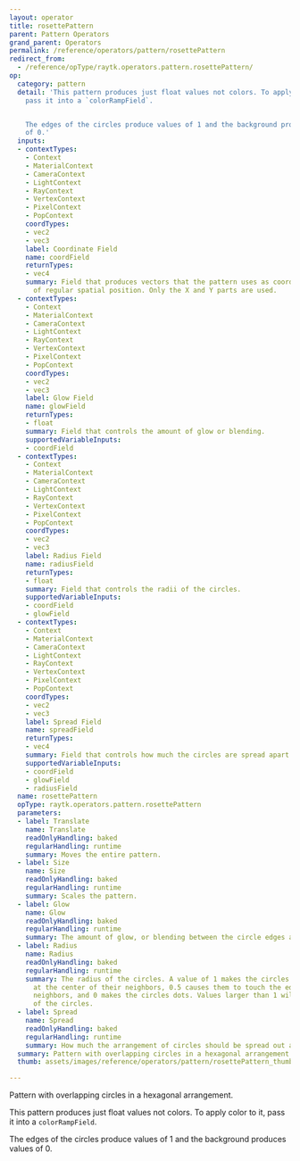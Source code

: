 ```yaml
---
layout: operator
title: rosettePattern
parent: Pattern Operators
grand_parent: Operators
permalink: /reference/operators/pattern/rosettePattern
redirect_from:
  - /reference/opType/raytk.operators.pattern.rosettePattern/
op:
  category: pattern
  detail: 'This pattern produces just float values not colors. To apply color to it,
    pass it into a `colorRampField`.


    The edges of the circles produce values of 1 and the background produces values
    of 0.'
  inputs:
  - contextTypes:
    - Context
    - MaterialContext
    - CameraContext
    - LightContext
    - RayContext
    - VertexContext
    - PixelContext
    - PopContext
    coordTypes:
    - vec2
    - vec3
    label: Coordinate Field
    name: coordField
    returnTypes:
    - vec4
    summary: Field that produces vectors that the pattern uses as coordinates instead
      of regular spatial position. Only the X and Y parts are used.
  - contextTypes:
    - Context
    - MaterialContext
    - CameraContext
    - LightContext
    - RayContext
    - VertexContext
    - PixelContext
    - PopContext
    coordTypes:
    - vec2
    - vec3
    label: Glow Field
    name: glowField
    returnTypes:
    - float
    summary: Field that controls the amount of glow or blending.
    supportedVariableInputs:
    - coordField
  - contextTypes:
    - Context
    - MaterialContext
    - CameraContext
    - LightContext
    - RayContext
    - VertexContext
    - PixelContext
    - PopContext
    coordTypes:
    - vec2
    - vec3
    label: Radius Field
    name: radiusField
    returnTypes:
    - float
    summary: Field that controls the radii of the circles.
    supportedVariableInputs:
    - coordField
    - glowField
  - contextTypes:
    - Context
    - MaterialContext
    - CameraContext
    - LightContext
    - RayContext
    - VertexContext
    - PixelContext
    - PopContext
    coordTypes:
    - vec2
    - vec3
    label: Spread Field
    name: spreadField
    returnTypes:
    - vec4
    summary: Field that controls how much the circles are spread apart.
    supportedVariableInputs:
    - coordField
    - glowField
    - radiusField
  name: rosettePattern
  opType: raytk.operators.pattern.rosettePattern
  parameters:
  - label: Translate
    name: Translate
    readOnlyHandling: baked
    regularHandling: runtime
    summary: Moves the entire pattern.
  - label: Size
    name: Size
    readOnlyHandling: baked
    regularHandling: runtime
    summary: Scales the pattern.
  - label: Glow
    name: Glow
    readOnlyHandling: baked
    regularHandling: runtime
    summary: The amount of glow, or blending between the circle edges and the background.
  - label: Radius
    name: Radius
    readOnlyHandling: baked
    regularHandling: runtime
    summary: The radius of the circles. A value of 1 makes the circles overlap perfectly
      at the center of their neighbors, 0.5 causes them to touch the edges of the
      neighbors, and 0 makes the circles dots. Values larger than 1 will cut off parts
      of the circles.
  - label: Spread
    name: Spread
    readOnlyHandling: baked
    regularHandling: runtime
    summary: How much the arrangement of circles should be spread out along each axis.
  summary: Pattern with overlapping circles in a hexagonal arrangement.
  thumb: assets/images/reference/operators/pattern/rosettePattern_thumb.png

---
```



Pattern with overlapping circles in a hexagonal arrangement.

This pattern produces just float values not colors. To apply color to it, pass it into a `colorRampField`.

The edges of the circles produce values of 1 and the background produces values of 0.